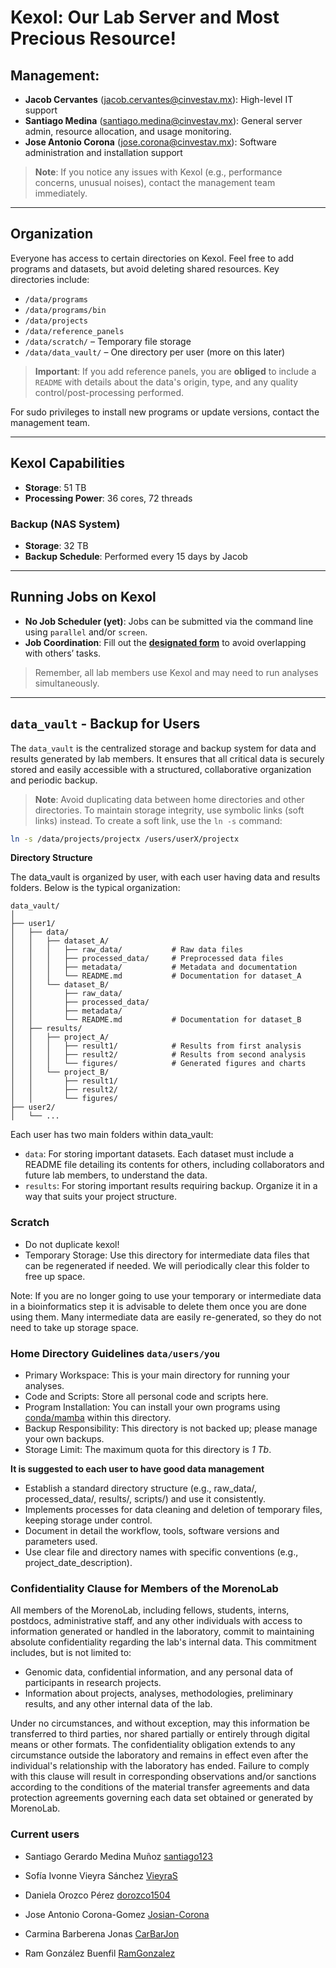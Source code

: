 # Kexol: Our Lab Server and Most Precious Resource!

## Management:
- **Jacob Cervantes** ([jacob.cervantes@cinvestav.mx](mailto:jacob.cervantes@cinvestav.mx)): High-level IT support
- **Santiago Medina** ([santiago.medina@cinvestav.mx](mailto:santiago.medina@cinvestav.mx)): General server admin, resource allocation, and usage monitoring.
- **Jose Antonio Corona** ([jose.corona@cinvestav.mx](mailto:jose.corona@cinvestav.mx)): Software administration and installation support

> **Note**: If you notice any issues with Kexol (e.g., performance concerns, unusual noises), contact the management team immediately.

---

## Organization
Everyone has access to certain directories on Kexol. Feel free to add programs and datasets, but avoid deleting shared resources. Key directories include:

- `/data/programs`
- `/data/programs/bin`
- `/data/projects`
- `/data/reference_panels`
- `/data/scratch/` – Temporary file storage
- `/data/data_vault/` – One directory per user (more on this later)

> **Important**: If you add reference panels, you are **obliged** to include a `README` with details about the data's origin, type, and any quality control/post-processing performed.

For sudo privileges to install new programs or update versions, contact the management team.

---

## Kexol Capabilities
- **Storage**: 51 TB
- **Processing Power**: 36 cores, 72 threads

### Backup (NAS System)
- **Storage**: 32 TB
- **Backup Schedule**: Performed every 15 days by Jacob

---

## Running Jobs on Kexol
- **No Job Scheduler (yet)**: Jobs can be submitted via the command line using `parallel` and/or `screen`.
- **Job Coordination**: Fill out the **[designated form](https://docs.google.com/spreadsheets/d/1CH23JU266zqPQu-ZciToqBL6L75N_9c6RlR6U2DE38o/edit?usp=sharing)** to avoid overlapping with others’ tasks.

> Remember, all lab members use Kexol and may need to run analyses simultaneously.

---

## `data_vault` - Backup for Users
The `data_vault` is the centralized storage and backup system for data and results generated by lab members. It ensures that all critical data is securely stored and easily accessible with a structured, collaborative organization and periodic backup.

> **Note**: Avoid duplicating data between home directories and other directories. To maintain storage integrity, use symbolic links (soft links) instead. To create a soft link, use the `ln -s` command:

```bash
ln -s /data/projects/projectx /users/userX/projectx
```

**Directory Structure**

The data_vault is organized by user, with each user having data and results folders. Below is the typical organization:

```
data_vault/
│
├── user1/
│   ├── data/
│   │   ├── dataset_A/
│   │   │   ├── raw_data/           # Raw data files
│   │   │   ├── processed_data/     # Preprocessed data files
│   │   │   ├── metadata/           # Metadata and documentation
│   │   │   └── README.md           # Documentation for dataset_A
│   │   └── dataset_B/
│   │       ├── raw_data/
│   │       ├── processed_data/
│   │       ├── metadata/
│   │       └── README.md           # Documentation for dataset_B
│   ├── results/
│   │   ├── project_A/
│   │   │   ├── result1/            # Results from first analysis
│   │   │   ├── result2/            # Results from second analysis
│   │   │   └── figures/            # Generated figures and charts
│   │   └── project_B/
│   │       ├── result1/
│   │       ├── result2/
│   │       └── figures/
├── user2/
│   └── ...
```

Each user has two main folders within data_vault:

- `data`: For storing important datasets. Each dataset must include a README file detailing its contents for others, including collaborators and future lab members, to understand the data.
- `results`: For storing important results requiring backup. Organize it in a way that suits your project structure.

### Scratch

-	Do not duplicate kexol!
-	Temporary Storage: Use this directory for intermediate data files that can be regenerated if needed. We will periodically clear this folder to free up space.

Note: If you are no longer going to use your temporary or intermediate data in a bioinformatics step it is advisable to delete them once you are done using them. Many intermediate data are easily re-generated, so they do not need to take up storage space.

### Home Directory Guidelines `data/users/you`

-	Primary Workspace: This is your main directory for running your analyses.
-	Code and Scripts: Store all personal code and scripts here.
-	Program Installation: You can install your own programs using [conda/mamba](https://github.com/conda-forge/miniforge) within this directory.
-	Backup Responsibility: This directory is not backed up; please manage your own backups.
-	Storage Limit: The maximum quota for this directory is *1 Tb*.

**It is suggested to each user to have good data management**

-	Establish a standard directory structure (e.g., raw_data/, processed_data/, results/, scripts/) and use it consistently.
-	Implements processes for data cleaning and deletion of temporary files, keeping storage under control.
-	Document in detail the workflow, tools, software versions and parameters used.
-	Use clear file and directory names with specific conventions (e.g., project_date_description).


### Confidentiality Clause for Members of the MorenoLab
All members of the MorenoLab, including fellows, students, interns, postdocs, administrative staff, and any other individuals with access to information generated or handled in the laboratory, commit to maintaining absolute confidentiality regarding the lab's internal data. 
This commitment includes, but is not limited to:

- Genomic data, confidential information, and any personal data of participants in research projects.
- Information about projects, analyses, methodologies, preliminary results, and any other internal data of the lab.
  
Under no circumstances, and without exception, may this information be transferred to third parties, nor shared partially or entirely through digital means or other formats. The confidentiality obligation extends to any circumstance outside the laboratory and remains in effect even after the individual's relationship with the laboratory has ended.
Failure to comply with this clause will result in corresponding observations and/or sanctions according to the conditions of the material transfer agreements and data protection agreements governing each data set obtained or generated by MorenoLab.


### Current users

- Santiago Gerardo Medina Muñoz [santiago123](https://github.com/santiago1234)

- Sofía Ivonne Vieyra Sánchez [VieyraS](https://github.com/VieyraS)
- Daniela Orozco Pérez [dorozco1504](https://github.com/dorozco1504)
- Jose Antonio Corona-Gomez [Josian-Corona](https://github.com/Josian-Corona)
- Carmina Barberena Jonas [CarBarJon](https://github.com/CarBarJon)

- Ram González Buenfil [RamGonzalez](https://github.com/RamGonzalez)

